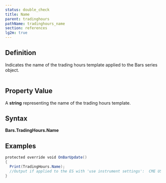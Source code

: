 ```yaml
---
status: double_check
title: Name
parent: tradinghours
pathName: tradinghours_name
section: references
lg2m: true
---
```


## Definition

Indicates the name of the trading hours template applied to the Bars series object.  
 

## Property Value

A **string** representing the name of the trading hours template.

## Syntax  

**Bars.TradingHours.Name**

## Examples

```csharp
protected override void OnBarUpdate()  
{                    
  Print(TradingHours.Name);  
  //Output if applied to the ES with 'use instrument settings':  CME US Index Futures ETH  
}
```
